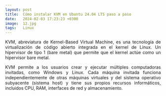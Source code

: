 ```yaml
---
layout: post
title:  Cómo instalar KVM en Ubuntu 24.04 LTS paso a paso
date:   2024-02-03 17:23:23 +0300
image:  12.jpg
tags:   Linux
---
```


<p align="justify">KVM, abreviatura de Kernel-Based Virtual Machine, es una tecnología de virtualización de código abierto integrada en el kernel de Linux. Un hipervisor de tipo 1 (bare metal) que permite que el kernel actúe como un hipervisor bare metal. </p>

<p align="justify">KVM permite a los usuarios crear y ejecutar múltiples computadoras invitadas, como Windows y Linux. Cada máquina invitada funciona independientemente de otras máquinas virtuales y del sistema operativo subyacente (sistema host) y tiene sus propios recursos informáticos, incluidos CPU, RAM, interfaces de red y almacenamiento.</p>